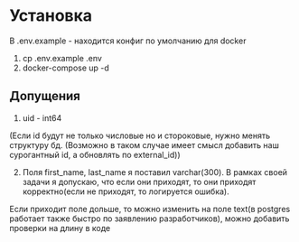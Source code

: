 # Установка
В .env.example - находится конфиг по умолчанию для docker

1. cp .env.example .env
2. docker-compose up -d


## Допущения
1. uid - int64

(Eсли id будут не только числовые но и стороковые, нужно менять структуру
бд. (Возможно в таком случае имеет смысл добавить наш сурогантный id,
а обновлять по external_id))

2. Поля first_name, last_name я поставил varchar(300). В рамках
своей задачи я допускаю, что если они приходят, то они приходят
корректно(если не приходят, то логируется ошибка).

Если приходит поле дольше, то можно изменить на поле text(в postgres работает
также быстро по заявлению разработчиков), можно добавить 
проверки на длину в коде
